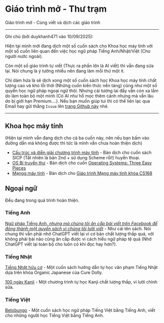 # Giáo trình mở - Thư trạm

Giáo trình mở - Cùng viết và dịch các giáo trình

---

Ghi chú (bởi duykhanh471 vào 10/09/2025):

Hiện tại mình mới đang dịch một số cuốn sách cho Khoa học máy tính với một số cuốn liên quan đến việc học ngữ pháp Tiếng Anh/Nhật/Việt (Cho người nước ngoài).

Còn một số giáo trình tự viết (Thực ra phần lớn là AI viết) thì vẫn đang sửa lại. Nói chung là ý tưởng nhiều nên đang làm mỗi thứ một ít.

Chỉ dám hứa là sẽ dịch xong một số cuốn sách học Khoa học máy tính chất lượng cao và khó lỗi thời (Những cuốn kiến thức nền tảng) cũng như một số quyển học ngữ pháp ngoại ngữ thôi. Nhưng cái tương lai đấy vẫn còn xa lắm do làm toàn bộ một mình (Có AI như hổ mọc thêm cánh nhưng mà vẫn lâu do bị giới hạn Premium....). Nếu bạn muốn giúp tui thì có thể liên lạc qua Email hay gửi thẳng `Issue` lên [trang Github này](https://github.com/thu-tram/giao-trinh-mo) nhé. 

---

## Khoa học máy tính

(Hiện tại mình vẫn đang dịch cho cả ba cuốn này, nên nếu bạn bấm vào đường dẫn mà không được thì tức là mình vẫn chưa hoàn thiện dịch)

- [Cấu trúc và diễn giải chương trình máy tính](/sicp-vi) - Bản dịch cho cuốn sách SICP (Tất nhiên là bản 2nd + sử dụng Scheme rồi!) huyền thoại.
- [OS Bí truyền thư](/ostep-vi) - Bản dịch cho cuốn [Operating Systems: Three Easy Pieces](https://pages.cs.wisc.edu/~remzi/OSTEP/)
- [Mạngg máy tính](/mangg-may-tinh) - Bản dịch cho [Giáo trình Mạng máy tính khóa CS168](https://textbook.cs168.io/)

## Ngoại ngữ
Đều đang trong quá trình hoàn thiện.

### Tiếng Anh

[Ngữ pháp Tiếng Anh, *nhưng mà chúng tôi ăn cắp bài viết trên Facebook để đóng thành một quyển sách vì chúng tôi lười viết*](/tieng-anh-van-pham) - Như cái tên sách. Nói chung thì vẫn phải nhờ ChatGPT viết lại vì cơ bản chất lượng thấp quá, với không phải bài nào cũng ăn cắp được vì cách hiểu ngữ pháp tệ quá (Nhờ ChatGPT viết lại toàn bộ cho luôn có khi đọc hay hơn?).

### Tiếng Nhật

[Tiếng Nhật hữu cơ](/npnb) - Một cuốn sách hướng dẫn tự học văn phạm Tiếng Nhật dựa trên khóa Organic Japanese của Cure Dolly.

[100 ngày Kanji](/100-ngay-kanji) - Một chương trình tự học Kanji chất lượng thấp, vì lười chỉnh sửa.

### Tiếng Việt

[Betobungo](/betobungo) - Một cuốn sách học ngữ pháp Tiếng Việt bằng Tiếng Anh, viết cho những người học Tiếng Việt bằng Tiếng Anh.
